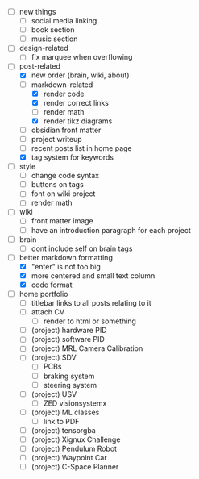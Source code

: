 -[ ] new things
	-[ ] social media linking
	-[ ] book section
	-[ ] music section

-[ ] design-related
	-[ ] fix marquee when overflowing

-[ ] post-related
	-[X] new order (brain, wiki, about)
	-[ ] markdown-related
		-[X] render code
		-[X] render correct links
		-[ ] render math
		-[X] render tikz diagrams
	-[ ] obsidian front matter
	-[ ] project writeup
	-[ ] recent posts list in home page
	-[X] tag system for keywords

-[ ] style
	-[ ] change code syntax
	-[ ] buttons on tags
	-[ ] font on wiki project
	-[ ] render math

-[ ] wiki
	-[ ] front matter image
	-[ ] have an introduction paragraph for each project

-[ ] brain
	-[ ] dont include self on brain tags

-[ ] better markdown formatting
	-[X] "enter" is not too big
	-[X] more centered and small text column
	-[X] code format

-[ ] home portfolio
	-[ ] titlebar links to all posts relating to it
	-[ ] attach CV
		-[ ] render to html or something

	-[ ] (project) hardware PID
	-[ ] (project) software PID
	-[ ] (project) MRL Camera Calibration
	-[ ] (project) SDV
		-[ ] PCBs
		-[ ] braking system
		-[ ] steering system
	-[ ] (project) USV
		-[ ] ZED visionsystemx
	-[ ] (project) ML classes
		-[ ] link to PDF
	-[ ] (project) tensorgba
	-[ ] (project) Xignux Challenge
	-[ ] (project) Pendulum Robot
	-[ ] (project) Waypoint Car
	-[ ] (project) C-Space Planner